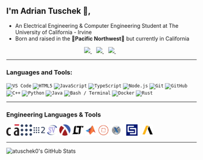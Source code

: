## I'm Adrian Tuschek 👋, 

- An Electrical Engineering & Computer Engineering Student at The University of California - Irvine 
- Born and raised in the **🌲Pacific Northwest🌲** but currently in California

<p align='center'>

<a href="https://www.linkedin.com/in/adrian-tuschek-16509a20b/">
    <img src="https://img.shields.io/badge/-Connect-black?style=for-the-badge&logo=Linkedin" />
  </a>&nbsp;&nbsp;
  
<a href="mailto:atuschek@student.cccd.edu">
    <img src="https://img.shields.io/badge/-Say%20Hi!-black?style=for-the-badge&logo=gmail&logoColor=white" />
  </a>&nbsp;&nbsp;
  
<a href="https://github.com/atuschek0">
    <img src="https://img.shields.io/badge/Follow-black.svg?&style=for-the-badge&logo=github&logoColor=white" />
  </a>&nbsp;&nbsp;

</p>

---

### Languages and Tools:
<code><img height="20" src="https://cdn.jsdelivr.net/gh/devicons/devicon/icons/vscode/vscode-original.svg" title="VS Code"/></code>
<code><img height="20" src="https://cdn.jsdelivr.net/gh/devicons/devicon/icons/html5/html5-original.svg" title="HTML5"/></code>
<code><img height="20" src="https://cdn.jsdelivr.net/gh/devicons/devicon/icons/javascript/javascript-original.svg" title="JavaScript"/></code>
<code><img height="20" src="https://cdn.jsdelivr.net/gh/devicons/devicon/icons/typescript/typescript-original.svg" title="TypeScript"/></code>
<code><img height="20" src="https://cdn.jsdelivr.net/gh/devicons/devicon/icons/nodejs/nodejs-original.svg" title="Node.js"/></code>
<code><img height="20" src="https://cdn.jsdelivr.net/gh/devicons/devicon/icons/git/git-original.svg" title="Git"/></code>
<code><img height="20" src="https://cdn.jsdelivr.net/gh/devicons/devicon/icons/github/github-original.svg" title="GitHub"/></code>
<code><img height="20" src="https://cdn.jsdelivr.net/gh/devicons/devicon/icons/cplusplus/cplusplus-original.svg" title="C++"/></code>
<code><img height="20" src="https://cdn.jsdelivr.net/gh/devicons/devicon/icons/python/python-original.svg" title="Python"/></code>
<code><img height="20" src="https://cdn.jsdelivr.net/gh/devicons/devicon/icons/java/java-original.svg" title="Java"/></code>
<code><img height="20" src="https://cdn.jsdelivr.net/gh/devicons/devicon/icons/bash/bash-original.svg" title="Bash / Terminal"/></code>
<code><img height="20" src="https://cdn.jsdelivr.net/gh/devicons/devicon/icons/docker/docker-original.svg" title="Docker"/></code>
<code><img height="20" src="https://cdn.jsdelivr.net/gh/devicons/devicon/icons/rust/rust-original.svg" title="Rust"/></code>

---
### Engineering Languages & Tools
<code><img height="30" src="./assets/icons/cadence_virtuoso.png" title="Cadence"/></code>
<code><img height="30" src="./assets/icons/ROS1.png" title="ROS1"/></code>
<code><img height="30" src="./assets/icons/ROS2.png" title="ROS2"/></code>
<code><img height="30" src="./assets/icons/systemverilog.svg" title="Verilog"/></code>
<code><img height="30" src="./assets/icons/racket.svg" title="Racket"/></code>
<code><img height="30" src="./assets/icons/ltspice.svg" title="LTSPICE"/></code>
<code><img height="30" src="./assets/icons/matlab.svg" title="MATLAB"/></code>
<code><img height="30" src="./assets/icons/revolution-eda.png" title="RevolutionEDA"/></code>
<code><img height="30" src="./assets/icons/xyce.png" title="Xyce"/></code>
<code><img height="30" src="./assets/icons/logo-cst.png" title="CSTStudioSuite"/></code>
<code><img height="30" src="./assets/icons/ansys_hsff.png" title="AnsysHSFF"/></code>

---

<img alt="atuschek0's GitHub Stats" src="https://github-readme-stats-five-omega-80.vercel.app/api?username=atuschek0&show_icons=true&hide_border=false&title_color=70a5fd&icon_color=bf91f3&bg_color=1a1b27&text_color=38bdae&border_color=0c1a25&include_all_commits=true&count_private=true&v=2" />
